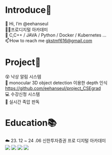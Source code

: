 Introduce🐯
=========
👋 Hi, I’m @eehanseul   
🧑‍🎓프로디지털 아카데미   
📖 C,C++ / JAVA / Python / Docker / Kubernetes ...   
📫How to reach me gkstmf616@gmail.com   

Project📂
=======
 😵 낙상 알림 시스템   
 🚙 monocular 3D object detection 이용한 depth 인식       
           https://github.com/eehanseul/project_CSEgrad  
 💻 수강신청 시스템   
 👣 실시간 족압 판독   

Education📚
=======
 ☁️ 23. 12 ~ 24 .06 신한투자증권 프로 디지털 아카데미  
 <img src="https://img.shields.io/badge/React-61DAFB?style=for-the-badge&logo=React&logoColor=white">
 <img src="https://img.shields.io/badge/SpringBoot-6DB33F?style=for-the-badge&logo=Spring-Boot&logoColor=white">
 <img src="https://img.shields.io/badge/AWS-232F3E?style=for-the-badge&logo=AWS&logoColor=white">
 <img src="https://img.shields.io/badge/DevOps-003E54?style=for-the-badge&logo=DevOps&logoColor=white">
#
<!---
eehanseul/eehanseul is a ✨ special ✨ repository because its `README.md` (this file) appears on your GitHub profile.
You can click the Preview link to take a look at your changes.
--->


